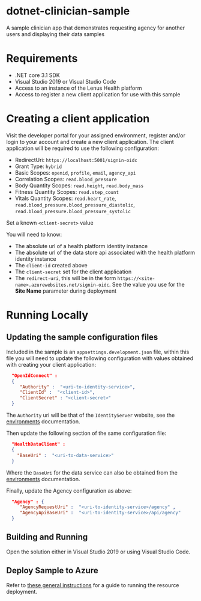 # dotnet-clinician-sample
A sample clinician app that demonstrates requesting agency for another users and displaying their data samples

# Requirements

- .NET core 3.1 SDK
- Visual Studio 2019 or Visual Studio Code
- Access to an instance of the Lenus Health platform
- Access to register a new client application for use with this sample

# Creating a client application

Visit the developer portal for your assigned environment, register and/or login to your account and create a new client application.  The client application will be required to use the following configuration:

- RedirectUri: `https://localhost:5001/signin-oidc`
- Grant Type: `hybrid`
- Basic Scopes: `openid`, `profile`, `email`, `agency_api`
- Correlation Scopes: `read.blood_pressure`
- Body Quantity Scopes: `read.height`, `read.body_mass`
- Fitness Quantity Scopes: `read.step_count`
- Vitals Quantity Scopes: `read.heart_rate`, `read.blood_pressure.blood_pressure_diastolic`, `read.blood_pressure.blood_pressure_systolic`

Set a known `<client-secret>` value

You will need to know:

- The absolute url of a health platform identity instance
- The absolute url of the data store api associated with the health platform identity instance
- The `client-id` created above
- The `client-secret` set for the client application
- The `redirect-uri`, this will be in the form `https://<site-name>.azurewebsites.net/signin-oidc`.  See the value you use for the **Site Name** parameter during deployment

# Running Locally

## Updating the sample configuration files

Included in the sample is an `appsettings.development.json` file, within this file you will need to update the following configuration with values obtained with creating your client application:

```json
  "OpenIdConnect" : 
  {
     "Authority" :  "<uri-to-identity-service>",
     "ClientId" :  "<client-id>",
     "ClientSecret" : "<client-secret>"
  } 
```

The `Authority` uri will be that of the `IdentityServer` website, see the [environments](https://github.com/lenushealth/docs/blob/master/environment.md) documentation.

Then update the following section of the same configuration file:

```json
  "HealthDataClient" : 
  {
    "BaseUri" :  "<uri-to-data-service>"
  }
```

Where the `BaseUri` for the data service can also be obtained from the [environments](https://github.com/lenushealth/docs/blob/master/environment.md) documentation.

Finally, update the Agency configuration as above:

```json
  "Agency" : {
     "AgencyRequestUri" :  "<uri-to-identity-service>/agency" ,
     "AgencyApiBaseUri" :  "<uri-to-identity-service>/api/agency" 
  }
```

## Building and Running

Open the solution either in Visual Studio 2019 or using Visual Studio Code.

## Deploy Sample to Azure

Refer to [these general instructions](../deploy/readme.md) for a guide to running the resource deployment.
